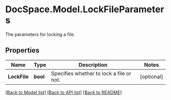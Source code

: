 # DocSpace.Model.LockFileParameters
The parameters for locking a file.

## Properties

Name | Type | Description | Notes
------------ | ------------- | ------------- | -------------
**LockFile** | **bool** | Specifies whether to lock a file or not. | [optional] 

[[Back to Model list]](../README.md#documentation-for-models) [[Back to API list]](../README.md#documentation-for-api-endpoints) [[Back to README]](../README.md)

